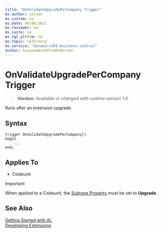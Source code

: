 ```yaml
---
title: "OnValidateUpgradePerCompany Trigger"
ms.author: solsen
ms.custom: na
ms.date: 04/06/2021
ms.reviewer: na
ms.suite: na
ms.tgt_pltfrm: na
ms.topic: reference
ms.service: "dynamics365-business-central"
author: SusanneWindfeldPedersen
---
```

[//]: # (START>DO_NOT_EDIT)
[//]: # (IMPORTANT:Do not edit any of the content between here and the END>DO_NOT_EDIT.)
[//]: # (Any modifications should be made in the .xml files in the ModernDev repo.)

# OnValidateUpgradePerCompany Trigger
> **Version**: _Available or changed with runtime version 1.0._

Runs after an extension upgrade.

## Syntax
```
trigger OnValidateUpgradePerCompany()
begin
    ...
end;
```



## Applies To
- Codeunit

> [!IMPORTANT]
> When applied to a Codeunit, the [Subtype Property](../properties/devenv-subtype-property.md) must be set to **Upgrade**.

[//]: # (IMPORTANT: END>DO_NOT_EDIT)
## See Also  
[Getting Started with AL](../devenv-get-started.md)  
[Developing Extensions](../devenv-dev-overview.md)  